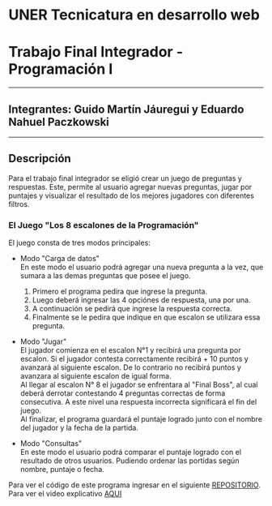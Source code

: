 # UNER Tecnicatura en desarrollo web
# Trabajo Final Integrador - Programación I
***

## Integrantes: Guido Martín Jáuregui y Eduardo Nahuel Paczkowski
***
## Descripción
Para el trabajo final integrador se eligió crear un juego de preguntas y respuestas. Este, permite al usuario agregar nuevas preguntas, jugar por puntajes y visualizar el resultado de los mejores jugadores con diferentes filtros.

### El Juego "Los 8 escalones de la Programación"
El juego consta de tres modos principales:

* Modo "Carga de datos"\
  En este modo el usuario podrá agregar una nueva pregunta a la vez, que sumara a las demas preguntas que posee el juego.
  
  1. Primero el programa pedira que ingrese la pregunta.
  2. Luego deberá ingresar las 4 opciónes de respuesta, una por una.
  3. A continuación se pedirá que ingrese la respuesta correcta.
  4. Finalmente se le pedira que indique en que escalon se utilizara essa pregunta.

* Modo "Jugar"\
  El jugador comienza en el escalon N°1 y recibirá una pregunta por escalon. Si el jugador contesta correctamente recibirá + 10 puntos y avanzará al siguiente escalon. De lo contrario no recibirá puntos y avanzara al siguiente escalon de igual forma.\
  Al llegar al escalon N° 8 el jugador se enfrentara al "Final Boss", al cual deberá derrotar contestando 4 preguntas correctas de forma consecutiva. A este nivel una respuesta incorrecta significará el fin del juego.\
  Al finalizar, el programa guardará el puntaje logrado junto con el nombre del jugador y la fecha de la partida.
  
* Modo "Consultas"\
  En este modo el usuario podrá comparar el puntaje logrado con el resultado de otros usuarios. Pudiendo ordenar las portidas según nombre, puntaje o fecha.
  
Para ver el código de este programa ingresar en el siguiente [REPOSITORIO](https://github.com/UNER-Tec-en-desarrollo-web/trabajo_final_integrador.git).
Para ver el video explicativo [AQUI](https://www.youtube.com/watch?v=Z_5a_r8ytOM)
